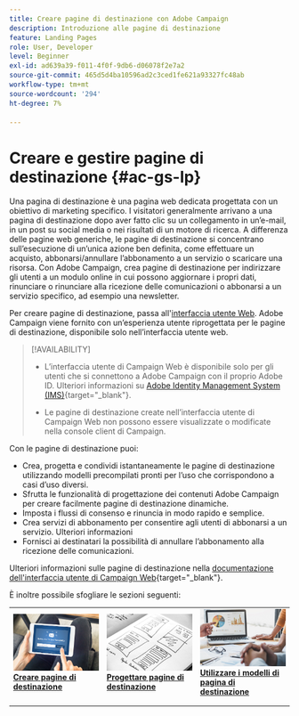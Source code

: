 ```yaml
---
title: Creare pagine di destinazione con Adobe Campaign
description: Introduzione alle pagine di destinazione
feature: Landing Pages
role: User, Developer
level: Beginner
exl-id: ad639a39-f011-4f0f-9db6-d06078f2e7a2
source-git-commit: 465d5d4ba10596ad2c3ced1fe621a93327fc48ab
workflow-type: tm+mt
source-wordcount: '294'
ht-degree: 7%

---
```


# Creare e gestire pagine di destinazione {#ac-gs-lp}

Una pagina di destinazione è una pagina web dedicata progettata con un obiettivo di marketing specifico. I visitatori generalmente arrivano a una pagina di destinazione dopo aver fatto clic su un collegamento in un’e-mail, in un post su social media o nei risultati di un motore di ricerca. A differenza delle pagine web generiche, le pagine di destinazione si concentrano sull’esecuzione di un’unica azione ben definita, come effettuare un acquisto, abbonarsi/annullare l’abbonamento a un servizio o scaricare una risorsa. Con Adobe Campaign, crea pagine di destinazione per indirizzare gli utenti a un modulo online in cui possono aggiornare i propri dati, rinunciare o rinunciare alla ricezione delle comunicazioni o abbonarsi a un servizio specifico, ad esempio una newsletter.

Per creare pagine di destinazione, passa all&#39;[interfaccia utente Web](../start/campaign-ui.md#campaign-web-user-interface-ac-web-ui). Adobe Campaign viene fornito con un’esperienza utente riprogettata per le pagine di destinazione, disponibile solo nell’interfaccia utente web.

>[!AVAILABILITY]
>
>* L’interfaccia utente di Campaign Web è disponibile solo per gli utenti che si connettono a Adobe Campaign con il proprio Adobe ID. Ulteriori informazioni su [Adobe Identity Management System (IMS)](https://helpx.adobe.com/it/enterprise/using/identity.html){target="_blank"}.
>
>* Le pagine di destinazione create nell’interfaccia utente di Campaign Web non possono essere visualizzate o modificate nella console client di Campaign.
>

Con le pagine di destinazione puoi:

* Crea, progetta e condividi istantaneamente le pagine di destinazione utilizzando modelli precompilati pronti per l’uso che corrispondono a casi d’uso diversi.
* Sfrutta le funzionalità di progettazione dei contenuti Adobe Campaign per creare facilmente pagine di destinazione dinamiche.
* Imposta i flussi di consenso e rinuncia in modo rapido e semplice.
* Crea servizi di abbonamento per consentire agli utenti di abbonarsi a un servizio. Ulteriori informazioni
* Fornisci ai destinatari la possibilità di annullare l’abbonamento alla ricezione delle comunicazioni.


Ulteriori informazioni sulle pagine di destinazione nella [documentazione dell&#39;interfaccia utente di Campaign Web](https://experienceleague.adobe.com/en/docs/campaign-web/v8/landing-pages/get-started-lp){target="_blank"}.

È inoltre possibile sfogliare le sezioni seguenti:

<table style="table-layout:fixed"><tr style="border: 0;">
<td>
<a href="https://experienceleague.adobe.com/en/docs/campaign-web/v8/landing-pages/create-lp">
<img alt="Lead" src="assets/do-not-localize/lp-subscription.jpeg">
</a>
<div><a href="https://experienceleague.adobe.com/en/docs/campaign-web/v8/landing-pages/create-lp"><strong>Creare pagine di destinazione</strong>
</div>
<p>
</td>
<td>
<a href="https://experienceleague.adobe.com/en/docs/campaign-web/v8/landing-pages/lp-content">
<img alt="Convalida" src="assets/do-not-localize//lp-design.jpg">
</a>
<div>
<a href="https://experienceleague.adobe.com/en/docs/campaign-web/v8/landing-pages/lp-content"><strong>Progettare pagine di destinazione</strong></a>
</div>
<p>
</td>
<td>
<a href="https://experienceleague.adobe.com/en/docs/campaign-web/v8/landing-pages/lp-templates">
<img alt="Convalida" src="assets/do-not-localize/lp-reporting.jpg">
</a>
<div>
<a href="https://experienceleague.adobe.com/en/docs/campaign-web/v8/landing-pages/lp-templates"><strong>Utilizzare i modelli di pagina di destinazione</strong></a>
</div>
<p>
</td>
</tr></table>
